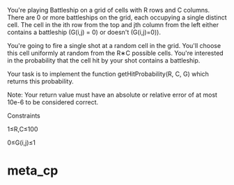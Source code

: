 You're playing Battleship on a grid of cells with R rows and C columns. There are 0 or more battleships on the grid, each occupying a single distinct cell. The cell in the ith row from the top and jth column from the left either contains a battleship (G(i,j) = 0) or doesn't (G(i,j)=0)).

You're going to fire a single shot at a random cell in the grid. You'll choose this cell uniformly at random from the R∗C possible cells. You're interested in the probability that the cell hit by your shot contains a battleship.

Your task is to implement the function getHitProbability(R, C, G) which returns this probability.

Note: Your return value must have an absolute or relative error of at most 10e-6 to be considered correct.

Constraints

1≤R,C≤100

0≤G(i,j)≤1
# meta_cp
